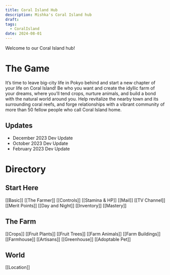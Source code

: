 ```yaml
---
title: Coral Island Hub
description: Mishka's Coral Island hub
draft: 
tags:
  - CoralIsland
date: 2024-08-01
---
```


Welcome to our Coral Island hub!

# The Game
It’s time to leave big-city life in Pokyo behind and start a new chapter of your life on Coral Island! Be who you want and create the idyllic farm of your dreams, where you’ll tend crops, nurture animals, and build a bond with the natural world around you. Help revitalize the nearby town and its surrounding coral reefs, and forge relationships with a vibrant community of more than 50 fellow people who call Coral Island home.

##  Updates
- December 2023 Dev Update
- October 2023 Dev Update
- February 2023 Dev Update

# Directory
## Start Here
[[Basic]]
[[The Farmer]]
[[Controls]]
[[Stamina & HP]]
[[Mail]]
[[TV Channel]]
[[Merit Points]]
[[Day and Night]]
[[Inventory]]
[[Mastery]]

## The Farm
[[Crops]]
[[Fruit Plants]]
[[Fruit Trees]]
[[Farm Animals]]
[[Farm Buildings]]
[[Farmhouse]]
[[Artisans]]
[[Greenhouse]]
[[Adoptable Pet]]

## World
[[Location]]
